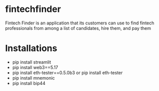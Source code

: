 # fintechfinder
Fintech Finder is an application that its customers can use to find fintech professionals from among a list of candidates, hire them, and pay them




# Installations



* pip install streamlit
* pip install web3==5.17
* pip install eth-tester==0.5.0b3 or pip install eth-tester
*  pip install mnemonic
*  pip install bip44
